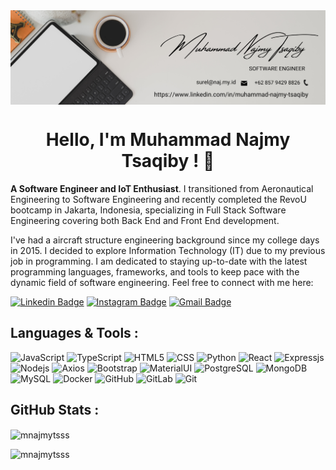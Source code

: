 <img align="center" src="./najmy.png" alt="background header" />

<h1 align="center">Hello, I'm Muhammad Najmy Tsaqiby ! 👋 </h1>

**A Software Engineer and IoT Enthusiast**. I transitioned from Aeronautical Engineering to Software Engineering and recently completed the RevoU bootcamp in Jakarta, Indonesia, specializing in Full Stack Software Engineering covering both Back End and Front End development.

I've had a aircraft structure engineering background since my college days in 2015. I decided to explore Information Technology (IT) due to my previous job in programming. I am dedicated to staying up-to-date with the latest programming languages, frameworks, and tools to keep pace with the dynamic field of software engineering. Feel free to connect with me here:

[![Linkedin Badge](https://img.shields.io/badge/-Muhammad_Najmy_Tsaqiby-blue?style=flat-square&logo=Linkedin&logoColor=white&link=https://www.linkedin.com/in/muhammad-najmy-tsaqiby-1b4561173/)](https://www.linkedin.com/in/muhammad-najmy-tsaqiby-1b4561173/) [![Instagram Badge](https://img.shields.io/badge/-Muhammad_Najmy_Tsaqiby-darkred?style=flat-square&logo=instagram&logoColor=white&link=https://www.youtube.com/c/koolkanna)](https://www.instagram.com/mnajmytsss/) [![Gmail Badge](https://img.shields.io/badge/-surel@naj.my.id-c14438?style=flat-square&logo=Gmail&logoColor=white&link=mailto:surel@naj.my.id)](mailto:surel@naj.my.id)

## Languages & Tools :

![JavaScript](https://img.shields.io/badge/-JavaScript-black?style=flat-square&logo=javascript) ![TypeScript](https://img.shields.io/badge/-TypeScript-black?style=flat-square&logo=typescript) ![HTML5](https://img.shields.io/badge/-HTML5-brown?style=flat-square&logo=html5&logoColor=white) ![CSS](https://img.shields.io/badge/-CSS3-brown?style=flat-square&logo=css3) ![Python](https://img.shields.io/badge/-Python-black?style=flat-square&logo=Python) ![React](https://img.shields.io/badge/-React-black?style=flat-square&logo=react) ![Expressjs](https://img.shields.io/badge/-Expressjs-black?style=flat-square&logo=express) ![Nodejs](https://img.shields.io/badge/-Nodejs-black?style=flat-square&logo=Node.js) ![Axios](https://img.shields.io/badge/-Axios-purple?style=flat-square&logo=axios) ![Bootstrap](https://img.shields.io/badge/-Bootstrap-563D7C?style=flat-square&logo=bootstrap) ![MaterialUI](https://img.shields.io/badge/-MaterialUI-black?style=flat-square&logo=mui) ![PostgreSQL](https://img.shields.io/badge/-PostgreSQL-white?style=flat-square&logo=postgresql) ![MongoDB](https://img.shields.io/badge/-MongoDB-white?style=flat-square&logo=mongodb) ![MySQL](https://img.shields.io/badge/-MySQL-white?style=flat-square&logo=mysql) ![Docker](https://img.shields.io/badge/-Docker-black?style=flat-square&logo=docker) ![GitHub](https://img.shields.io/badge/-GitHub-181717?style=flat-square&logo=github) ![GitLab](https://img.shields.io/badge/-GitLab-FCA121?style=flat-square&logo=gitlab) ![Git](https://img.shields.io/badge/-Git-black?style=flat-square&logo=git)

## GitHub Stats :

<p><img align="center" src="https://github-readme-stats.vercel.app/api/top-langs?username=mnajmytsss&show_icons=true&locale=en&layout=compact" alt="mnajmytsss" /></p>

<p align="left"> <img src="https://komarev.com/ghpvc/?username=mnajmytsss&label=Profile%20views&color=0e75b6&style=flat" alt="mnajmytsss" /> </p>

